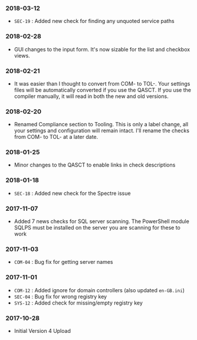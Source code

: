 ### 2018-03-12
- `SEC-19` : Added new check for finding any unquoted service paths

### 2018-02-28
- GUI changes to the input form.  It's now sizable for the list and checkbox views.

### 2018-02-21
- It was easier than I thought to convert from COM- to TOL-.  Your settings files will be automatically converted if you use the QASCT.  If you use the compiler manually, it will read in both the new and old versions.

### 2018-02-20
- Renamed Compliance section to Tooling.  This is only a label change, all your settings and configuration will remain intact.  I'll rename the checks from COM- to TOL- at a later date.

### 2018-01-25
- Minor changes to the QASCT to enable links in check descriptions

### 2018-01-18
- `SEC-18` : Added new check for the Spectre issue

### 2017-11-07
- Added 7 news checks for SQL server scanning.  The PowerShell module SQLPS must be installed on the server you are scanning for these to work

### 2017-11-03
- `COM-04` : Bug fix for getting server names

### 2017-11-01
- `COM-12` : Added ignore for domain controllers (also updated `en-GB.ini`)
- `SEC-04` : Bug fix for wrong registry key
- `SYS-12` : Added check for missing/empty registry key

### 2017-10-28
- Initial Version 4 Upload

